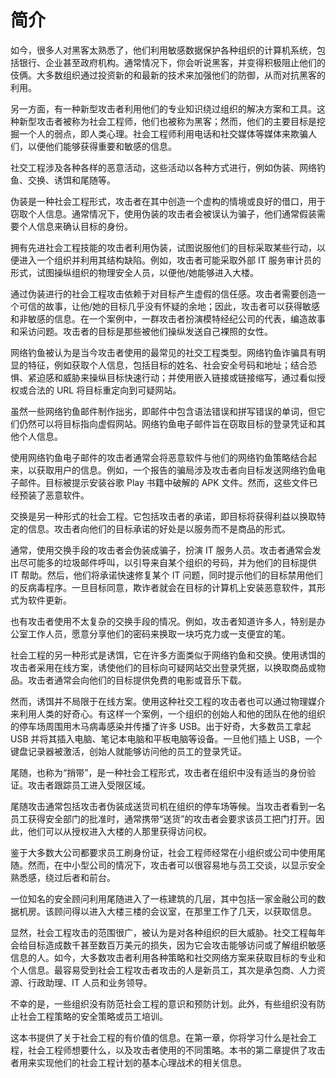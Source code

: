 # 简介

如今，很多人对黑客太熟悉了，他们利用敏感数据保护各种组织的计算机系统，包括银行、企业甚至政府机构。通常情况下，你会听说黑客，并变得积极阻止他们的伎俩。大多数组织通过投资新的和最新的技术来加强他们的防御，从而对抗黑客的利用。

另一方面，有一种新型攻击者利用他们的专业知识绕过组织的解决方案和工具。这种新型攻击者被称为社会工程师，他们也被称为黑客；然而，他们的主要目标是挖掘一个人的弱点，即人类心理。社会工程师利用电话和社交媒体等媒体来欺骗人们，以便他们能够获得重要和敏感的信息。

社交工程涉及各种各样的恶意活动，这些活动以各种方式进行，例如伪装、网络钓鱼、交换、诱饵和尾随等。

伪装是一种社会工程形式，攻击者在其中创造一个虚构的情境或良好的借口，用于窃取个人信息。通常情况下，使用伪装的攻击者会被误认为骗子，他们通常假装需要个人信息来确认目标的身份。

拥有先进社会工程技能的攻击者利用伪装，试图说服他们的目标采取某些行动，以便进入一个组织并利用其结构缺陷。例如，攻击者可能采取外部 IT 服务审计员的形式，试图操纵组织的物理安全人员，以便他/她能够进入大楼。

通过伪装进行的社会工程攻击依赖于对目标产生虚假的信任感。攻击者需要创造一个可信的故事，让他/她的目标几乎没有怀疑的余地；因此，攻击者可以获得敏感和非敏感的信息。在一个案例中，一群攻击者扮演模特经纪公司的代表，编造故事和采访问题。攻击者的目标是那些被他们操纵发送自己裸照的女性。

网络钓鱼被认为是当今攻击者使用的最常见的社交工程类型。网络钓鱼诈骗具有明显的特征，例如获取个人信息，包括目标的姓名、社会安全号码和地址；结合恐惧、紧迫感和威胁来操纵目标快速行动；并使用嵌入链接或链接缩写，通过看似授权或合法的 URL 将目标重定向到可疑网站。

虽然一些网络钓鱼邮件制作拙劣，即邮件中包含语法错误和拼写错误的单词，但它们仍然可以将目标指向虚假网站。网络钓鱼电子邮件旨在窃取目标的登录凭证和其他个人信息。

使用网络钓鱼电子邮件的攻击者通常会将恶意软件与他们的网络钓鱼策略结合起来，以获取用户的信息。例如，一个报告的骗局涉及攻击者向目标发送网络钓鱼电子邮件。目标被提示安装谷歌 Play 书籍中破解的 APK 文件。然而，这些文件已经预装了恶意软件。

交换是另一种形式的社会工程。它包括攻击者的承诺，即目标将获得利益以换取特定的信息。攻击者向他们的目标承诺的好处是以服务而不是商品的形式。

通常，使用交换手段的攻击者会伪装成骗子，扮演 IT 服务人员。攻击者通常会发出尽可能多的垃圾邮件呼叫，以引导来自某个组织的号码，并为他们的目标提供 IT 帮助。然后，他们将承诺快速修复某个 IT 问题，同时提示他们的目标禁用他们的反病毒程序。一旦目标同意，欺诈者就会在目标的计算机上安装恶意软件，其形式为软件更新。

也有攻击者使用不太复杂的交换手段的情况。例如，攻击者知道许多人，特别是办公室工作人员，愿意分享他们的密码来换取一块巧克力或一支便宜的笔。

社会工程的另一种形式是诱饵，它在许多方面类似于网络钓鱼和交换。使用诱饵的攻击者采用在线方案，诱使他们的目标向可疑网站交出登录凭据，以换取商品或物品。攻击者通常会向他们的目标提供免费的电影或音乐下载。

然而，诱饵并不局限于在线方案。使用这种社交工程的攻击者也可以通过物理媒介来利用人类的好奇心。有这样一个案例，一个组织的创始人和他的团队在他的组织的停车场周围用木马病毒感染并传播了许多 USB。出于好奇，大多数员工拿起 USB 并将其插入电脑、笔记本电脑和平板电脑等设备。一旦他们插上 USB，一个键盘记录器被激活，创始人就能够访问他的员工的登录凭证。

尾随，也称为“捎带”，是一种社会工程形式，攻击者在组织中没有适当的身份验证。攻击者跟踪员工进入受限区域。

尾随攻击通常包括攻击者伪装成送货司机在组织的停车场等候。当攻击者看到一名员工获得安全部门的批准时，通常携带“送货”的攻击者会要求该员工把门打开。因此，他们可以从授权进入大楼的人那里获得访问权。

鉴于大多数大公司都要求员工刷身份证，社会工程师经常在小组织或公司中使用尾随。然而，在中小型公司的情况下，攻击者可以很容易地与员工交谈，以显示安全熟悉感，绕过后者和前台。

一位知名的安全顾问利用尾随进入了一栋建筑的几层，其中包括一家金融公司的数据机房。该顾问得以进入大楼三楼的会议室，在那里工作了几天，以获取信息。

显然，社会工程攻击的范围很广，被认为是对各种组织的巨大威胁。社交工程每年会给目标造成数千甚至数百万美元的损失，因为它会攻击能够访问或了解组织敏感信息的人。如今，大多数攻击者利用各种策略和社交网络方案来获取目标的专业和个人信息。最容易受到社会工程攻击者攻击的人是新员工，其次是承包商、人力资源、行政助理、IT 人员和业务领导。

不幸的是，一些组织没有防范社会工程的意识和预防计划。此外，有些组织没有防止社会工程策略的安全策略或员工培训。

这本书提供了关于社会工程的有价值的信息。在第一章，你将学习什么是社会工程，社会工程师想要什么，以及攻击者使用的不同策略。本书的第二章提供了攻击者用来实现他们的社会工程计划的基本心理战术的相关信息。